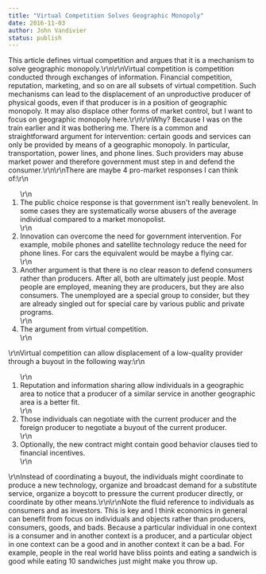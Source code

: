 ```yaml
---
title: "Virtual Competition Solves Geographic Monopoly"
date: 2016-11-03
author: John Vandivier
status: publish
---
```


This article defines virtual competition and argues that it is a mechanism to solve geographic monopoly.\r\n\r\nVirtual competition is competition conducted through exchanges of information. Financial competition, reputation, marketing, and so on are all subsets of virtual competition. Such mechanisms can lead to the displacement of an unproductive producer of physical goods, even if that producer is in a position of geographic monopoly. It may also displace other forms of market control, but I want to focus on geographic monopoly here.\r\n\r\nWhy? Because I was on the train earlier and it was bothering me. There is a common and straightforward argument for intervention: certain goods and services can only be provided by means of a geographic monopoly. In particular, transportation, power lines, and phone lines. Such providers may abuse market power and therefore government must step in and defend the consumer.\r\n\r\nThere are maybe 4 pro-market responses I can think of:\r\n<ol>\r\n 	<li>The public choice response is that government isn't really benevolent. In some cases they are systematically worse abusers of the average individual compared to a market monopolist.</li>\r\n 	<li>Innovation can overcome the need for government intervention. For example, mobile phones and satellite technology reduce the need for phone lines. For cars the equivalent would be maybe a flying car.</li>\r\n 	<li>Another argument is that there is no clear reason to defend consumers rather than producers. After all, both are ultimately just people. Most people are employed, meaning they are producers, but they are also consumers. The unemployed are a special group to consider, but they are already singled out for special care by various public and private programs.</li>\r\n 	<li>The argument from virtual competition.</li>\r\n</ol>\r\nVirtual competition can allow displacement of a low-quality provider through a buyout in the following way:\r\n<ol>\r\n 	<li>Reputation and information sharing allow individuals in a geographic area to notice that a producer of a similar service in another geographic area is a better fit.</li>\r\n 	<li>Those individuals can negotiate with the current producer and the foreign producer to negotiate a buyout of the current producer.</li>\r\n 	<li>Optionally, the new contract might contain good behavior clauses tied to financial incentives.</li>\r\n</ol>\r\nInstead of coordinating a buyout, the individuals might coordinate to produce a new technology, organize and broadcast demand for a substitute service, organize a boycott to pressure the current producer directly, or coordinate by other means.\r\n\r\nNote the fluid reference to individuals as consumers and as investors. This is key and I think economics in general can benefit from focus on individuals and objects rather than producers, consumers, goods, and bads. Because a particular individual in one context is a consumer and in another context is a producer, and a particular object in one context can be a good and in another context it can be a bad. For example, people in the real world have bliss points and eating a sandwich is good while eating 10 sandwiches just might make you throw up.